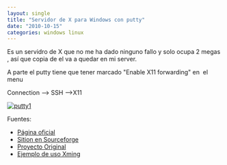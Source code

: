 ```yaml
---
layout: single
title: "Servidor de X para Windows con putty"
date: "2010-10-15"
categories: windows linux
---
```


Es un servidro de X que no me ha dado ninguno fallo y solo ocupa 2 megas , así que copia de el va a quedar en mi server.

A parte el putty tiene que tener marcado "Enable X11 forwarding" en  el menu

Connection --> SSH -->X11

[![](images/putty1-300x291.png "putty1")](https://luispuente.net/wp-content/uploads/2010/10/putty1.png)

Fuentes:

- [Página oficial](https://www.straightrunning.com/XmingNotes/)
- [Sition en Sourceforge](https://sourceforge.net/projects/xming)
- [Proyecto Original](https://freedesktop.org/wiki/Xming)
- [Ejemplo de uso Xming](https://www.youtube.com/watch?v=EsHuZJ5gORE)
